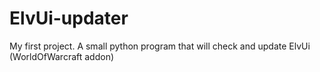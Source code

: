 # ElvUi-updater
My first project. A small python program that will check and update ElvUi (WorldOfWarcraft addon)
